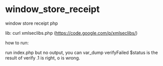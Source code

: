 window_store_receipt
====================

window store receipt php

lib:
   curl
   xmlseclibs.php   (https://code.google.com/p/xmlseclibs/)
   
   
how to run:

  run index.php  but no output, you can var_dump verifyFailed 
  $status is the result of verify .1 is right, o is wrong.
  
  
   
   
